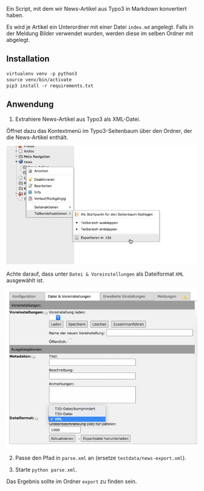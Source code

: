 Ein Script, mit dem wir News-Artikel aus Typo3 in Markdown konvertiert haben.

Es wird je Artikel ein Unterordner mit einer Datei `index.md` angelegt. Falls
in der Meldung Bilder verwendet wurden, werden diese im selben Ordner mit
abgelegt.

## Installation

```
virtualenv venv -p python3
source venv/bin/activate
pip3 install -r requirements.txt
```

## Anwendung

1. Extrahiere News-Artikel aus Typo3 als XML-Datei.
  
  Öffnet dazu das Kontextmenü im Typo3-Seitenbaum über den Ordner, der die News-Artikel enthält.

  ![Schritt 1](https://raw.githubusercontent.com/gruene-roesrath/typo3-ttnews-migration/master/docs/export1.png)

  Achte darauf, dass unter `Datei & Voreinstellungen` als Dateiformat `XML` ausgewählt ist.

  ![Schritt 2](https://raw.githubusercontent.com/gruene-roesrath/typo3-ttnews-migration/master/docs/export2.png)


2. Passe den Pfad in `parse.xml` an (ersetze `testdata/news-export.xml`).

3. Starte `python parse.xml`.

Das Ergebnis sollte im Ordner `export` zu finden sein.

